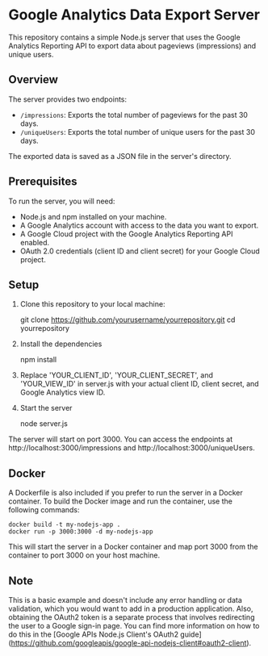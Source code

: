 # Google Analytics Data Export Server

This repository contains a simple Node.js server that uses the Google Analytics
Reporting API to export data about pageviews (impressions) and unique users.

## Overview

The server provides two endpoints:

- `/impressions`: Exports the total number of pageviews for the past 30 days.
- `/uniqueUsers`: Exports the total number of unique users for the past 30 days.

The exported data is saved as a JSON file in the server's directory.

## Prerequisites

To run the server, you will need:

- Node.js and npm installed on your machine.
- A Google Analytics account with access to the data you want to export.
- A Google Cloud project with the Google Analytics Reporting API enabled.
- OAuth 2.0 credentials (client ID and client secret) for your Google Cloud
  project.

## Setup

1. Clone this repository to your local machine:

     git clone https://github.com/yourusername/yourrepository.git
     cd yourrepository

2. Install the dependencies

     npm install

3. Replace 'YOUR_CLIENT_ID', 'YOUR_CLIENT_SECRET', and 'YOUR_VIEW_ID' in
server.js with your actual client ID, client secret, and Google Analytics
view ID.

4. Start the server

    node server.js

The server will start on port 3000. You can access the endpoints at
http://localhost:3000/impressions and http://localhost:3000/uniqueUsers.

## Docker
A Dockerfile is also included if you prefer to run the server in a Docker
container. To build the Docker image and run the container, use the following
commands:

    docker build -t my-nodejs-app .
    docker run -p 3000:3000 -d my-nodejs-app

This will start the server in a Docker container and map port 3000 from the
container to port 3000 on your host machine.

## Note

This is a basic example and doesn't include any error handling or data
validation, which you would want to add in a production application. Also,
obtaining the OAuth2 token is a separate process that involves redirecting the
user to a Google sign-in page. You can find more information on how to do this
in the [Google APIs Node.js Client's OAuth2 guide]
(https://github.com/googleapis/google-api-nodejs-client#oauth2-client).
